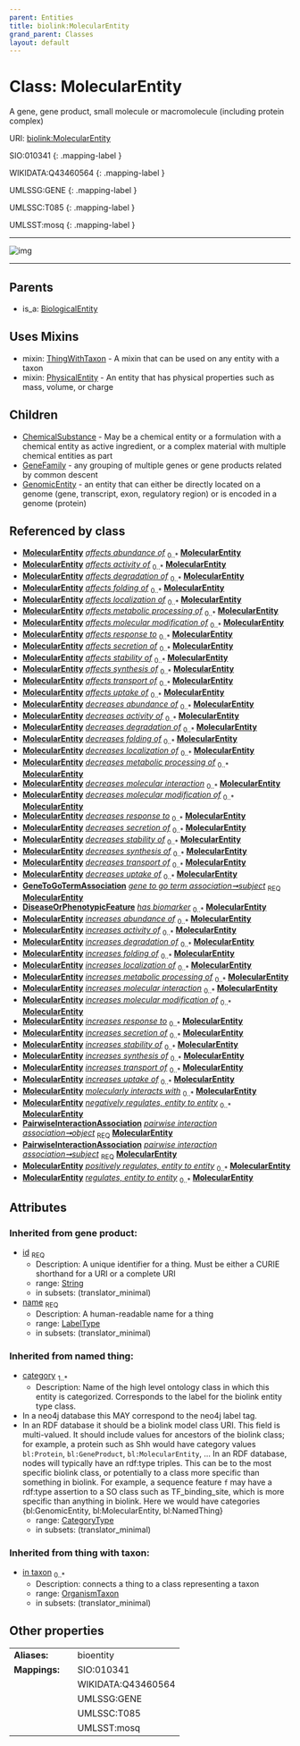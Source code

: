 ```yaml
---
parent: Entities
title: biolink:MolecularEntity
grand_parent: Classes
layout: default
---
```


# Class: MolecularEntity


A gene, gene product, small molecule or macromolecule (including protein complex)

URI: [biolink:MolecularEntity](https://w3id.org/biolink/vocab/MolecularEntity)

SIO:010341
{: .mapping-label }

WIKIDATA:Q43460564
{: .mapping-label }

UMLSSG:GENE
{: .mapping-label }

UMLSSC:T085
{: .mapping-label }

UMLSST:mosq
{: .mapping-label }


---

![img](http://yuml.me/diagram/nofunky;dir:TB/class/[ThingWithTaxon],[PhysicalEntity],[PairwiseInteractionAssociation],[OrganismTaxon],[GeneToGoTermAssociation]-%20subject%201..1%3E[MolecularEntity%7Cid(i):string;name(i):label_type;category(i):category_type%20%2B],[PairwiseInteractionAssociation]-%20object%201..1%3E[MolecularEntity],[PairwiseInteractionAssociation]-%20subject%201..1%3E[MolecularEntity],[MolecularEntity]uses%20-.-%3E[ThingWithTaxon],[MolecularEntity]uses%20-.-%3E[PhysicalEntity],[MolecularEntity]%5E-[GenomicEntity],[MolecularEntity]%5E-[GeneFamily],[MolecularEntity]%5E-[ChemicalSubstance],[BiologicalEntity]%5E-[MolecularEntity],[GenomicEntity],[GeneToGoTermAssociation],[GeneFamily],[DiseaseOrPhenotypicFeature],[ChemicalSubstance],[BiologicalEntity])

---


## Parents

 *  is_a: [BiologicalEntity](BiologicalEntity.md)

## Uses Mixins

 *  mixin: [ThingWithTaxon](ThingWithTaxon.md) - A mixin that can be used on any entity with a taxon
 *  mixin: [PhysicalEntity](PhysicalEntity.md) - An entity that has physical properties such as mass, volume, or charge

## Children

 * [ChemicalSubstance](ChemicalSubstance.md) - May be a chemical entity or a formulation with a chemical entity as active ingredient, or a complex material with multiple chemical entities as part
 * [GeneFamily](GeneFamily.md) - any grouping of multiple genes or gene products related by common descent
 * [GenomicEntity](GenomicEntity.md) - an entity that can either be directly located on a genome (gene, transcript, exon, regulatory region) or is encoded in a genome (protein)

## Referenced by class

 *  **[MolecularEntity](MolecularEntity.md)** *[affects abundance of](affects_abundance_of.md)*  <sub>0..*</sub>  **[MolecularEntity](MolecularEntity.md)**
 *  **[MolecularEntity](MolecularEntity.md)** *[affects activity of](affects_activity_of.md)*  <sub>0..*</sub>  **[MolecularEntity](MolecularEntity.md)**
 *  **[MolecularEntity](MolecularEntity.md)** *[affects degradation of](affects_degradation_of.md)*  <sub>0..*</sub>  **[MolecularEntity](MolecularEntity.md)**
 *  **[MolecularEntity](MolecularEntity.md)** *[affects folding of](affects_folding_of.md)*  <sub>0..*</sub>  **[MolecularEntity](MolecularEntity.md)**
 *  **[MolecularEntity](MolecularEntity.md)** *[affects localization of](affects_localization_of.md)*  <sub>0..*</sub>  **[MolecularEntity](MolecularEntity.md)**
 *  **[MolecularEntity](MolecularEntity.md)** *[affects metabolic processing of](affects_metabolic_processing_of.md)*  <sub>0..*</sub>  **[MolecularEntity](MolecularEntity.md)**
 *  **[MolecularEntity](MolecularEntity.md)** *[affects molecular modification of](affects_molecular_modification_of.md)*  <sub>0..*</sub>  **[MolecularEntity](MolecularEntity.md)**
 *  **[MolecularEntity](MolecularEntity.md)** *[affects response to](affects_response_to.md)*  <sub>0..*</sub>  **[MolecularEntity](MolecularEntity.md)**
 *  **[MolecularEntity](MolecularEntity.md)** *[affects secretion of](affects_secretion_of.md)*  <sub>0..*</sub>  **[MolecularEntity](MolecularEntity.md)**
 *  **[MolecularEntity](MolecularEntity.md)** *[affects stability of](affects_stability_of.md)*  <sub>0..*</sub>  **[MolecularEntity](MolecularEntity.md)**
 *  **[MolecularEntity](MolecularEntity.md)** *[affects synthesis of](affects_synthesis_of.md)*  <sub>0..*</sub>  **[MolecularEntity](MolecularEntity.md)**
 *  **[MolecularEntity](MolecularEntity.md)** *[affects transport of](affects_transport_of.md)*  <sub>0..*</sub>  **[MolecularEntity](MolecularEntity.md)**
 *  **[MolecularEntity](MolecularEntity.md)** *[affects uptake of](affects_uptake_of.md)*  <sub>0..*</sub>  **[MolecularEntity](MolecularEntity.md)**
 *  **[MolecularEntity](MolecularEntity.md)** *[decreases abundance of](decreases_abundance_of.md)*  <sub>0..*</sub>  **[MolecularEntity](MolecularEntity.md)**
 *  **[MolecularEntity](MolecularEntity.md)** *[decreases activity of](decreases_activity_of.md)*  <sub>0..*</sub>  **[MolecularEntity](MolecularEntity.md)**
 *  **[MolecularEntity](MolecularEntity.md)** *[decreases degradation of](decreases_degradation_of.md)*  <sub>0..*</sub>  **[MolecularEntity](MolecularEntity.md)**
 *  **[MolecularEntity](MolecularEntity.md)** *[decreases folding of](decreases_folding_of.md)*  <sub>0..*</sub>  **[MolecularEntity](MolecularEntity.md)**
 *  **[MolecularEntity](MolecularEntity.md)** *[decreases localization of](decreases_localization_of.md)*  <sub>0..*</sub>  **[MolecularEntity](MolecularEntity.md)**
 *  **[MolecularEntity](MolecularEntity.md)** *[decreases metabolic processing of](decreases_metabolic_processing_of.md)*  <sub>0..*</sub>  **[MolecularEntity](MolecularEntity.md)**
 *  **[MolecularEntity](MolecularEntity.md)** *[decreases molecular interaction](decreases_molecular_interaction.md)*  <sub>0..*</sub>  **[MolecularEntity](MolecularEntity.md)**
 *  **[MolecularEntity](MolecularEntity.md)** *[decreases molecular modification of](decreases_molecular_modification_of.md)*  <sub>0..*</sub>  **[MolecularEntity](MolecularEntity.md)**
 *  **[MolecularEntity](MolecularEntity.md)** *[decreases response to](decreases_response_to.md)*  <sub>0..*</sub>  **[MolecularEntity](MolecularEntity.md)**
 *  **[MolecularEntity](MolecularEntity.md)** *[decreases secretion of](decreases_secretion_of.md)*  <sub>0..*</sub>  **[MolecularEntity](MolecularEntity.md)**
 *  **[MolecularEntity](MolecularEntity.md)** *[decreases stability of](decreases_stability_of.md)*  <sub>0..*</sub>  **[MolecularEntity](MolecularEntity.md)**
 *  **[MolecularEntity](MolecularEntity.md)** *[decreases synthesis of](decreases_synthesis_of.md)*  <sub>0..*</sub>  **[MolecularEntity](MolecularEntity.md)**
 *  **[MolecularEntity](MolecularEntity.md)** *[decreases transport of](decreases_transport_of.md)*  <sub>0..*</sub>  **[MolecularEntity](MolecularEntity.md)**
 *  **[MolecularEntity](MolecularEntity.md)** *[decreases uptake of](decreases_uptake_of.md)*  <sub>0..*</sub>  **[MolecularEntity](MolecularEntity.md)**
 *  **[GeneToGoTermAssociation](GeneToGoTermAssociation.md)** *[gene to go term association➞subject](gene_to_go_term_association_subject.md)*  <sub>REQ</sub>  **[MolecularEntity](MolecularEntity.md)**
 *  **[DiseaseOrPhenotypicFeature](DiseaseOrPhenotypicFeature.md)** *[has biomarker](has_biomarker.md)*  <sub>0..*</sub>  **[MolecularEntity](MolecularEntity.md)**
 *  **[MolecularEntity](MolecularEntity.md)** *[increases abundance of](increases_abundance_of.md)*  <sub>0..*</sub>  **[MolecularEntity](MolecularEntity.md)**
 *  **[MolecularEntity](MolecularEntity.md)** *[increases activity of](increases_activity_of.md)*  <sub>0..*</sub>  **[MolecularEntity](MolecularEntity.md)**
 *  **[MolecularEntity](MolecularEntity.md)** *[increases degradation of](increases_degradation_of.md)*  <sub>0..*</sub>  **[MolecularEntity](MolecularEntity.md)**
 *  **[MolecularEntity](MolecularEntity.md)** *[increases folding of](increases_folding_of.md)*  <sub>0..*</sub>  **[MolecularEntity](MolecularEntity.md)**
 *  **[MolecularEntity](MolecularEntity.md)** *[increases localization of](increases_localization_of.md)*  <sub>0..*</sub>  **[MolecularEntity](MolecularEntity.md)**
 *  **[MolecularEntity](MolecularEntity.md)** *[increases metabolic processing of](increases_metabolic_processing_of.md)*  <sub>0..*</sub>  **[MolecularEntity](MolecularEntity.md)**
 *  **[MolecularEntity](MolecularEntity.md)** *[increases molecular interaction](increases_molecular_interaction.md)*  <sub>0..*</sub>  **[MolecularEntity](MolecularEntity.md)**
 *  **[MolecularEntity](MolecularEntity.md)** *[increases molecular modification of](increases_molecular_modification_of.md)*  <sub>0..*</sub>  **[MolecularEntity](MolecularEntity.md)**
 *  **[MolecularEntity](MolecularEntity.md)** *[increases response to](increases_response_to.md)*  <sub>0..*</sub>  **[MolecularEntity](MolecularEntity.md)**
 *  **[MolecularEntity](MolecularEntity.md)** *[increases secretion of](increases_secretion_of.md)*  <sub>0..*</sub>  **[MolecularEntity](MolecularEntity.md)**
 *  **[MolecularEntity](MolecularEntity.md)** *[increases stability of](increases_stability_of.md)*  <sub>0..*</sub>  **[MolecularEntity](MolecularEntity.md)**
 *  **[MolecularEntity](MolecularEntity.md)** *[increases synthesis of](increases_synthesis_of.md)*  <sub>0..*</sub>  **[MolecularEntity](MolecularEntity.md)**
 *  **[MolecularEntity](MolecularEntity.md)** *[increases transport of](increases_transport_of.md)*  <sub>0..*</sub>  **[MolecularEntity](MolecularEntity.md)**
 *  **[MolecularEntity](MolecularEntity.md)** *[increases uptake of](increases_uptake_of.md)*  <sub>0..*</sub>  **[MolecularEntity](MolecularEntity.md)**
 *  **[MolecularEntity](MolecularEntity.md)** *[molecularly interacts with](molecularly_interacts_with.md)*  <sub>0..*</sub>  **[MolecularEntity](MolecularEntity.md)**
 *  **[MolecularEntity](MolecularEntity.md)** *[negatively regulates, entity to entity](negatively_regulates_entity_to_entity.md)*  <sub>0..*</sub>  **[MolecularEntity](MolecularEntity.md)**
 *  **[PairwiseInteractionAssociation](PairwiseInteractionAssociation.md)** *[pairwise interaction association➞object](pairwise_interaction_association_object.md)*  <sub>REQ</sub>  **[MolecularEntity](MolecularEntity.md)**
 *  **[PairwiseInteractionAssociation](PairwiseInteractionAssociation.md)** *[pairwise interaction association➞subject](pairwise_interaction_association_subject.md)*  <sub>REQ</sub>  **[MolecularEntity](MolecularEntity.md)**
 *  **[MolecularEntity](MolecularEntity.md)** *[positively regulates, entity to entity](positively_regulates_entity_to_entity.md)*  <sub>0..*</sub>  **[MolecularEntity](MolecularEntity.md)**
 *  **[MolecularEntity](MolecularEntity.md)** *[regulates, entity to entity](regulates_entity_to_entity.md)*  <sub>0..*</sub>  **[MolecularEntity](MolecularEntity.md)**

## Attributes


### Inherited from gene product:

 * [id](id.md)  <sub>REQ</sub>
    * Description: A unique identifier for a thing. Must be either a CURIE shorthand for a URI or a complete URI
    * range: [String](types/String.md)
    * in subsets: (translator_minimal)
 * [name](name.md)  <sub>REQ</sub>
    * Description: A human-readable name for a thing
    * range: [LabelType](types/LabelType.md)
    * in subsets: (translator_minimal)

### Inherited from named thing:

 * [category](category.md)  <sub>1..*</sub>
    * Description: Name of the high level ontology class in which this entity is categorized. Corresponds to the label for the biolink entity type class.
 * In a neo4j database this MAY correspond to the neo4j label tag.
 * In an RDF database it should be a biolink model class URI.
This field is multi-valued. It should include values for ancestors of the biolink class; for example, a protein such as Shh would have category values `bl:Protein`, `bl:GeneProduct`, `bl:MolecularEntity`, ...
In an RDF database, nodes will typically have an rdf:type triples. This can be to the most specific biolink class, or potentially to a class more specific than something in biolink. For example, a sequence feature `f` may have a rdf:type assertion to a SO class such as TF_binding_site, which is more specific than anything in biolink. Here we would have categories {bl:GenomicEntity, bl:MolecularEntity, bl:NamedThing}
    * range: [CategoryType](types/CategoryType.md)
    * in subsets: (translator_minimal)

### Inherited from thing with taxon:

 * [in taxon](in_taxon.md)  <sub>0..*</sub>
    * Description: connects a thing to a class representing a taxon
    * range: [OrganismTaxon](OrganismTaxon.md)
    * in subsets: (translator_minimal)

## Other properties

|  |  |  |
| --- | --- | --- |
| **Aliases:** | | bioentity |
| **Mappings:** | | SIO:010341 |
|  | | WIKIDATA:Q43460564 |
|  | | UMLSSG:GENE |
|  | | UMLSSC:T085 |
|  | | UMLSST:mosq |

